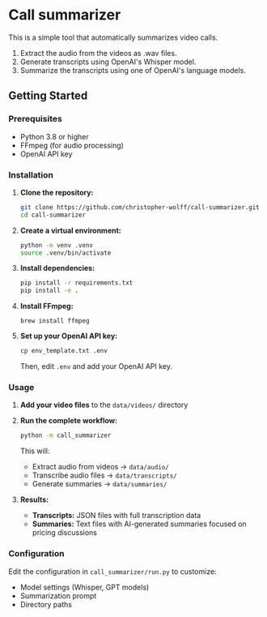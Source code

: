 # Call summarizer

This is a simple tool that automatically summarizes video calls.

1. Extract the audio from the videos as .wav files.
2. Generate transcripts using OpenAI's Whisper model.
3. Summarize the transcripts using one of OpenAI's language models.

## Getting Started

### Prerequisites

- Python 3.8 or higher
- FFmpeg (for audio processing)
- OpenAI API key

### Installation

1. **Clone the repository:**
   ```bash
   git clone https://github.com/christopher-wolff/call-summarizer.git
   cd call-summarizer
   ```

2. **Create a virtual environment:**
   ```bash
   python -m venv .venv
   source .venv/bin/activate
   ```

3. **Install dependencies:**
   ```bash
   pip install -r requirements.txt
   pip install -e .
   ```

4. **Install FFmpeg:**
   ```
   brew install ffmpeg
   ```

5. **Set up your OpenAI API key:**
   ```bash
   cp env_template.txt .env
   ```
   Then, edit `.env` and add your OpenAI API key.

### Usage

1. **Add your video files** to the `data/videos/` directory

2. **Run the complete workflow:**
   ```bash
   python -m call_summarizer
   ```

   This will:
   - Extract audio from videos → `data/audio/`
   - Transcribe audio files → `data/transcripts/`
   - Generate summaries → `data/summaries/`

3. **Results:**
   - **Transcripts:** JSON files with full transcription data
   - **Summaries:** Text files with AI-generated summaries focused on pricing discussions

### Configuration

Edit the configuration in `call_summarizer/run.py` to customize:
- Model settings (Whisper, GPT models)
- Summarization prompt
- Directory paths
